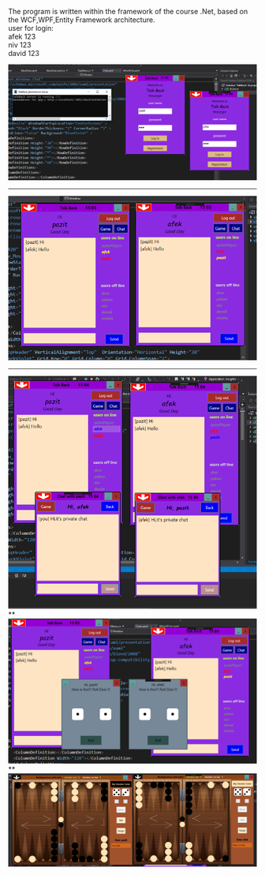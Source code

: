 The program is written within the framework of the course .Net, based on the WCF,WPF,Entity Framework architecture.<br />
user for login:<br />
afek  123<br />
niv  123<br />
david 123 

![alt text](https://github.com/michaeltyur/TalkBack_Backgammon/blob/master/login.PNG)
******
![alt text](https://github.com/michaeltyur/TalkBack_Backgammon/blob/master/chat.PNG)
******
![alt text](https://github.com/michaeltyur/TalkBack_Backgammon/blob/master/private_chat.PNG)
**
![alt text](https://github.com/michaeltyur/TalkBack_Backgammon/blob/master/game1.PNG)
**
![alt text](https://github.com/michaeltyur/TalkBack_Backgammon/blob/master/game2.PNG)
 
